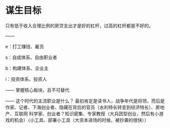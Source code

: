 # 谋生目标

只有低于收入合理比例的房贷支出才是好的杠杆，过高的杠杆都是不好的。

——

e：打工赚钱、雇员

s：自成体系、自由职业者

b：构建体系、企业主

i：投资体系、投资人

——
掌握核心板块，且不可替代

——
这个时代的主流职业是什么？
最初肯定是读书人，战争年代是将领，而后是作家、记者、下海创业者、隐藏在背后的官员（水利特长转变到经济特长）、房地产、互联网
科学家、创业者？知识密集、专家教授（大兵团型创业，然后有小游戏的机会）（小工具、部署小工具（大资本进场的时候，被抄袭的很快））